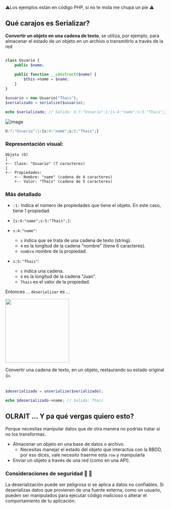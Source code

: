 
⚠️Los ejemplos están en código PHP, si no te mola me chupa un pie ⚠️

## Qué carajos es Serializar?

__Convertir un objeto en una cadena de texto__, se utiliza, por ejemplo, para almacenar el estado de un objeto en un archivo o transmitirlo a través de la red


```php

class Usuario {
    public $name;
    
    public function __construct($name) {
        $this->name = $name;
    }
}

$usuario = new Usuario("Thais");
$serializado = serialize($usuario);

echo $serializado; // Salida: O:7:"Usuario":1:{s:4:"name";s:5:"Thais";}

```

![image](https://github.com/user-attachments/assets/ac9ff8f3-3009-4c42-a0ac-4f3fd75bce68)


```php
O:7:"Usuario":1:{s:4:"name";s:5:"Thais";}
```

### Representación visual:

```
Objeto (O)
|
+-- Clase: "Usuario" (7 caracteres)
|
+-- Propiedades:
    +-- Nombre: "name" (cadena de 4 caracteres)
    +-- Valor: "Thais" (cadena de 5 caracteres)

```
### Más detallado
- `:1:` Indica el número de propiedades que tiene el objeto. En este caso, tiene 1 propiedad.

- `{s:4:"name";s:5:"Thais";}`:

- `s:4:"name"`:
  - `s` indica que se trata de una cadena de texto (string).
  - `4` es la longitud de la cadena "nombre" (tiene 6 caracteres).
  - `nombre` nombre de la propiedad.

- `s:5:"Thais"`:
  - `s` indica una cadena.
  - `4` es la longitud de la cadena "Juan".
  - `Thais` es el valor de la propiedad.


Entonces ... `deserializar` es ...

<img src="https://github.com/user-attachments/assets/0948e7b8-45b0-4767-ad1a-c9ce9f3aa564" width="200" height="200"/>

 Convertir una cadena de texto, en un objeto, restaurando su estado original👍.

```php

$deserializado = unserialize($serializado);

echo $deserializado->name; // Salida: Thais

```

## OLRAIT ... Y pa qué vergas quiero esto?

 Porque necesitas manipular datos que de otra manera no podrías tratar si no los transformas.

- Almacenar un objeto en una base de datos o archivo.
  - Necesitas manejar el estado del objeto que interactúa con la BBDD, por eso dices, vale necesito traerme esta `row` y manipularla
- Enviar un objeto a través de una red (como en una API).


### Consideraciones de seguridad 👮 🚨
La deserialización puede ser peligrosa si se aplica a datos no confiables. Si deserializas datos que provienen de una fuente externa, como un usuario, pueden ser manipulados para ejecutar código malicioso o alterar el comportamiento de tu aplicación.
